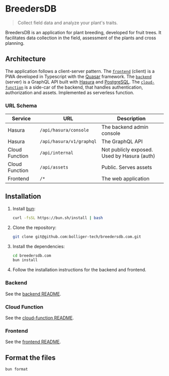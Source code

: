 # BreedersDB

> Collect field data and analyze your plant's traits.

BreedersDB is an application for plant breeding, developed for fruit trees. It facilitates data collection in the field, assessment of the plants and cross planning.

## Architecture

The application follows a client-server pattern. The [`frontend`](/frontend) (client) is a PWA developed in Typescript with the [Quasar](https://quasar.dev/) framework. The [`backend`](/backend) (server) is a GraphQL API built with [Hasura](https://hasura.io) and [PostgreSQL](https://www.postgresql.org/). The [`cloud-function`](/cloud-function) is a side-car of the backend, that handles authentication, authorization and assets. Implemented as serverless function.

### URL Schema

| Service        | URL                      | Description                                 |
| -------------- | ------------------------ | ------------------------------------------- |
| Hasura         | `/api/hasura/console`    | The backend admin console                   |
| Hasura         | `/api/hasura/v1/graphql` | The GraphQL API                             |
| Cloud Function | `/api/internal`          | Not publicly exposed. Used by Hasura (auth) |
| Cloud Function | `/api/assets`            | Public. Serves assets                       |
| Frontend       | `/*`                     | The web application                         |

## Installation

1. Install [bun](https://bun.sh):

   ```sh
   curl -fsSL https://bun.sh/install | bash
   ```

1. Clone the repository:

   ```sh
   git clone git@github.com:bolliger-tech/breedersdb.com.git
   ```

1. Install the dependencies:

   ```sh
   cd breedersdb.com
   bun install
   ```

1. Follow the installation instructions for the backend and frontend.

### Backend

See the [backend README](/backend/README.md).

### Cloud Function

See the [cloud-function README](/cloud-function/README.md).

### Frontend

See the [frontend README](/frontend/README.md).

## Format the files

```bash
bun format
```
